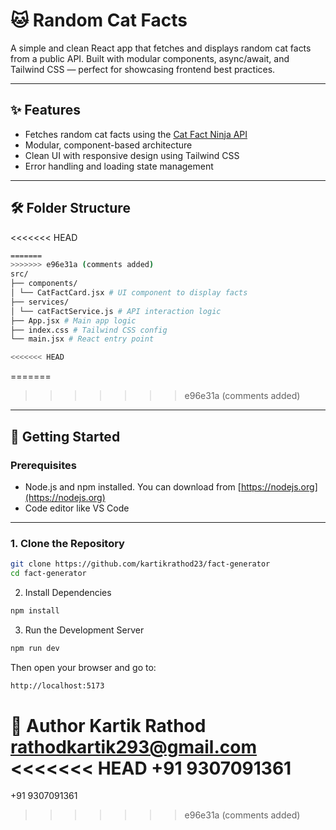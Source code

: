 # 🐱 Random Cat Facts

A simple and clean React app that fetches and displays random cat facts from a public API. Built with modular components, async/await, and Tailwind CSS — perfect for showcasing frontend best practices.

---

## ✨ Features

- Fetches random cat facts using the [Cat Fact Ninja API](https://catfact.ninja/fact)
- Modular, component-based architecture
- Clean UI with responsive design using Tailwind CSS
- Error handling and loading state management

---
## 🛠 Folder Structure
<<<<<<< HEAD
```bash
=======
>>>>>>> e96e31a (comments added)
src/
├── components/
│ └── CatFactCard.jsx # UI component to display facts
├── services/
│ └── catFactService.js # API interaction logic
├── App.jsx # Main app logic
├── index.css # Tailwind CSS config
└── main.jsx # React entry point

<<<<<<< HEAD
```
=======

>>>>>>> e96e31a (comments added)
---

## 🚀 Getting Started

### Prerequisites

- Node.js and npm installed. You can download from [https://nodejs.org](https://nodejs.org)
- Code editor like VS Code

---

### 1. Clone the Repository

```bash
git clone https://github.com/kartikrathod23/fact-generator
cd fact-generator
```
2. Install Dependencies

```bash
npm install
```
3. Run the Development Server

```bash
npm run dev
```
Then open your browser and go to:
```bash
http://localhost:5173

```
👤 Author
Kartik Rathod
rathodkartik293@gmail.com
<<<<<<< HEAD
+91 9307091361
=======
+91 9307091361
>>>>>>> e96e31a (comments added)
